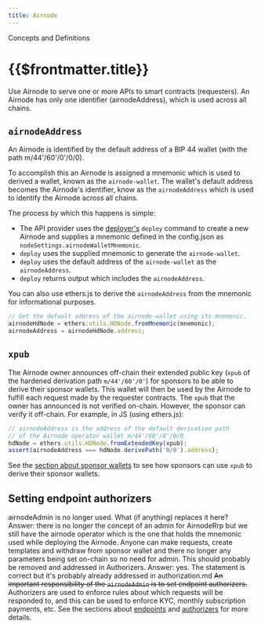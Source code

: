 ```yaml
---
title: Airnode
---
```

<TitleSpan>Concepts and Definitions</TitleSpan>
# {{$frontmatter.title}}


<TocHeader />
<TOC class="table-of-contents" :include-level="[2,3]" />

Use Airnode to serve one or more APIs to smart contracts (requesters). An Airnode has only one identifier (airnodeAddress), which is used across all chains.

## `airnodeAddress`

An Airnode is identified by the default address of a BIP 44 wallet (with the path m/44'/60'/0'/0/0). 

To accomplish this an Airnode is assigned a mnemonic which is used to derived a wallet, known as the `airnode-wallet`. The wallet's default address becomes the Airnode's identifier, know as the `airnodeAddress` which is used to identify the Airnode across all chains.

The process by which this happens is simple:

- The API provider uses the [deployer's](../grp-providers/docker/deployer-image.md#deploy) `deploy` command to create a new Airnode and supplies a mnemonic defined in the config.json as `nodeSettings.airnodeWalletMnemonic`.
- `deploy` uses the supplied mnemonic to generate the `airnode-wallet`.
- `deploy` uses the default address of the `airnode-wallet` as the `airnodeAddress`.
- `deploy` returns output which includes the `airnodeAddress`.

You can also use ethers.js to derive the `airnodeAddress` from the mnemonic for informational purposes.

```js
// Get the default address of the airnode-wallet using its mnemonic.
airnodeHdNode = ethers.utils.HDNode.fromMnemonic(mnemonic);
airnodeAddress = airnodeHdNode.address; 
```

## `xpub`
The Airnode owner announces off-chain their extended public key (`xpub` of the hardened derivation path `m/44'/60'/0'`) for sponsors to be able to derive their sponsor wallets. This wallet will then be used by the Airnode to fulfill each request made by the requester contracts. The `xpub` that the owner has announced is not verified on-chain. However, the sponsor can verify it off-chain. For example, in JS (using ethers.js):

```js
// airnodeAddress is the address of the default derivation path 
// of the Airnode operator wallet m/44'/60'/0'/0/0 
hdNode = ethers.utils.HDNode.fromExtendedKey(xpub);
assert(airnodeAddress === hdNode.derivePath('0/0').address);
```

See the [section about sponsor wallets](sponsor.md#sponsorwallet) to see how sponsors can use `xpub` to derive their sponsor wallets.

## Setting endpoint authorizers
<Fix>airnodeAdmin is no longer used. What (if anything) replaces it here? Answer: there is no longer the concept of an admin for AirnodeRrp but we still have the airnode operator which is the one that holds the mnemonic used while deploying the Airnode. Anyone can make requests, create templates and withdraw from sponsor wallet and there no longer any parameters being set on-chain so no need for admin.</Fix>
<Fix>This should probably be removed and addressed in Authorizers.</Fix>
Answer: yes. The statement is correct but it's probably already addressed in authorization.md
~~An important responsibility of the `airnodeAdmin` is to set endpoint authorizers.~~ Authorizers are used to enforce rules about which requests will be responded to, and this can be used to enforce KYC, monthly subscription payments, etc. See the sections about [endpoints](endpoint.md) and [authorizers](authorization.md) for more details.

